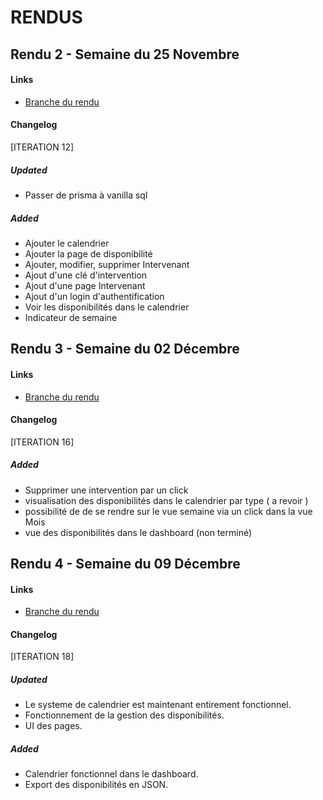# RENDUS

## Rendu 2 - Semaine du 25 Novembre

#### Links
  - [Branche du rendu](https://github.com/isaacdemeers/project-planification-vanilla/tree/RENDU2)
 
#### Changelog

[ITERATION 12]

##### Updated 
- Passer de prisma à vanilla sql

##### Added
- Ajouter le calendrier
- Ajouter la page de disponibilité
- Ajouter, modifier, supprimer Intervenant
- Ajout d'une clé d'intervention
- Ajout d'une page Intervenant
- Ajout d'un login d'authentification
- Voir les disponibilités dans le calendrier
- Indicateur de semaine

## Rendu 3 - Semaine du 02 Décembre

#### Links
  - [Branche du rendu](https://github.com/isaacdemeers/project-planification-vanilla/tree/RENDU3)
 
#### Changelog

[ITERATION 16]

##### Added
- Supprimer une intervention par un click
- visualisation des disponibilités dans le calendrier par type ( a revoir )
- possibilité de de se rendre sur le vue semaine via un click dans la vue Mois
- vue des disponibilités dans le dashboard (non terminé)


## Rendu 4 - Semaine du 09 Décembre

#### Links
  - [Branche du rendu](https://github.com/isaacdemeers/project-planification-vanilla/tree/RENDU4)
 
#### Changelog

[ITERATION 18]

##### Updated
- Le systeme de calendrier est maintenant entirement fonctionnel.
- Fonctionnement de la gestion des disponibilités.
- UI des pages.

##### Added
- Calendrier fonctionnel dans le dashboard.
- Export des disponibilités en JSON.


